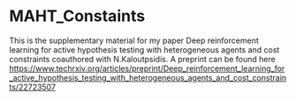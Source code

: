 # MAHT_Constaints

This is the supplementary material for my paper Deep reinforcement learning for active hypothesis testing with heterogeneous agents and cost constraints
coauthored with N.Kaloutpsidis. A preprint can be found here https://www.techrxiv.org/articles/preprint/Deep_reinforcement_learning_for_active_hypothesis_testing_with_heterogeneous_agents_and_cost_constraints/22723507
